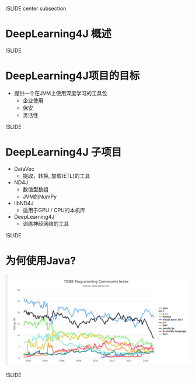 !SLIDE center subsection

# DeepLearning4J 概述


!SLIDE

# DeepLearning4J项目的目标

* 提供一个在JVM上使用深度学习的工具包
	* 企业使用
	* 保安
	* 灵活性


!SLIDE

# DeepLearning4J 子项目

* DataVec
  * 提取，转换, 加载(ETL)的工具
* ND4J
  * 数值型数组
  * JVM的NumPy
* libND4J
  * 适用于GPU / CPU的本机库
* DeepLearning4J
  * 训练神经网络的工具


!SLIDE

# 为何使用Java?

![alt text](../resources/tiobe.png)

!SLIDE
